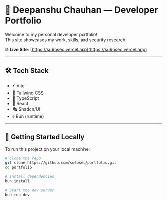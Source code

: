 # 🚀 Deepanshu Chauhan — Developer Portfolio

Welcome to my personal developer portfolio!  
This site showcases my work, skills, and security research.

🌐 **Live Site**: [https://su6osec.vercel.app](https://su6osec.vercel.app)

---

## 🛠️ Tech Stack

- ⚡️ Vite
- 🎨 Tailwind CSS
- 🧠 TypeScript
- 🧩 React
- 🎭 Shadcn/UI
- 🌀 Bun (runtime)

---

## 📂 Getting Started Locally

To run this project on your local machine:

```bash
# Clone the repo
git clone https://github.com/su6osec/portfolio.git
cd portfolio

# Install dependencies
bun install

# Start the dev server
bun run dev
